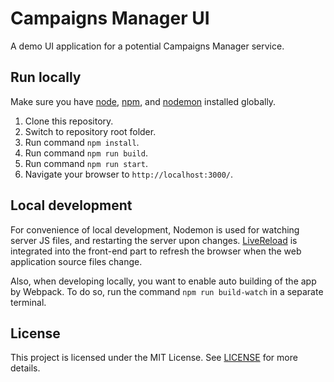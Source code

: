 # Campaigns Manager UI

A demo UI application for a potential Campaigns Manager service.

## Run locally

Make sure you have [node](https://github.com/nodejs/node), [npm](https://github.com/npm/npm), and
[nodemon](https://github.com/remy/nodemon) installed globally.

1. Clone this repository.
2. Switch to repository root folder.
3. Run command `npm install`.
4. Run command `npm run build`.
5. Run command `npm run start`.
6. Navigate your browser to `http://localhost:3000/`.

## Local development

For convenience of local development, Nodemon is used for watching server JS files, and restarting the server upon
changes. [LiveReload](https://github.com/napcs/node-livereload) is integrated into the front-end part to refresh the
browser when the web application source files change.

Also, when developing locally, you want to enable auto building of the app by Webpack.
To do so, run the command `npm run build-watch` in a separate terminal.

## License

This project is licensed under the MIT License. See [LICENSE](LICENSE) for more details.
